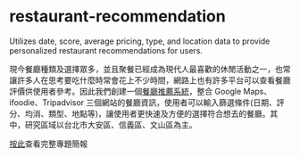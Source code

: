 # restaurant-recommendation
Utilizes date, score, average pricing, type, and location data to provide personalized restaurant recommendations for users.

現今餐廳種類及選擇眾多，並且聚餐已經成為現代人最喜歡的休閒活動之一，也常讓許多人在思考要吃什麼時常會花上不少時間，網路上也有許多平台可以查看餐廳評價供使用者參考。因此我們創建一個[餐廳推薦系統](https://jennyliu.shinyapps.io/restaurant_recommendation/)，整合 Google Maps、ifoodie、Tripadvisor 三個網站的餐廳資訊，使用者可以輸入篩選條件(日期、評分、均消、類型、地點等)，讓使用者更快速及方便的選擇符合想去的餐廳。其中，研究區域以台北市大安區、信義區、文山區為主。

[按此](https://jennyliucl.github.io/JennyLiu/project/要吃什麼ㄋㄟ_餐廳推薦系統.pdf)查看完整專題簡報
